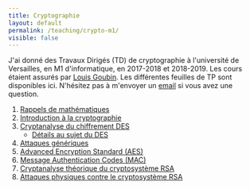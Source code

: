 ```yaml
---
title: Cryptographie
layout: default
permalink: /teaching/crypto-m1/
visible: false
---
```


J'ai donné des Travaux Dirigés (TD) de cryptographie à l'université de
Versailles, en M1 d'informatique, en 2017-2018 et 2018-2019. Les cours étaient assurés
par [Louis Goubin](http://www.goubin.fr/). Les différentes
feuilles de TP sont disponibles ici. N'hésitez pas à m'envoyer un
[email](mailto:{{site.email}}) si vous avez une question.

1. [Rappels de mathématiques](Sujet_TD1.pdf)
2. [Introduction à la cryptographie](Sujet_TD2.pdf)
3. [Cryptanalyse du chiffrement DES](Sujet_TD3.pdf)
    * [Détails au sujet du DES](des.pdf)
4. [Attaques génériques](Sujet_TD4.pdf)
5. [Advanced Encryption Standard (AES)](Sujet_TD5.pdf)
6. [Message Authentication Codes (MAC)](Sujet_TD6.pdf)
7. [Cryptanalyse théorique du cryptosystème RSA](Sujet_TD7.pdf)
8. [Attaques physiques contre le cryptosystème RSA](Sujet_TD8.pdf)
